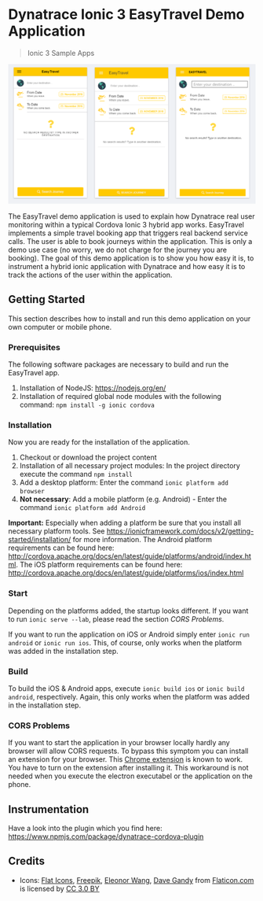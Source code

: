 # Dynatrace Ionic 3 EasyTravel Demo Application
> Ionic 3 Sample Apps

![Screenshot](docs/screenshot.PNG?raw=true "Screenshot of the app")

The EasyTravel demo application is used to explain how Dynatrace real user monitoring within a typical Cordova Ionic 3 hybrid app works. EasyTravel implements a simple travel booking app that triggers real backend service calls. The user is able to book journeys within the application. This is only a demo use case (no worry, we do not charge for the journey you are booking). The goal of this demo application is to show you how easy it is, to instrument a hybrid ionic application with Dynatrace and how easy it is to track the actions of the user within the application.

## Getting Started

This section describes how to install and run this demo application on your own computer or mobile phone.

### Prerequisites

The following software packages are necessary to build and run the EasyTravel app.

1. Installation of NodeJS: https://nodejs.org/en/
2. Installation of required global node modules with the following command: `npm install -g ionic cordova`

### Installation

Now you are ready for the installation of the application.

1. Checkout or download the project content
2. Installation of all necessary project modules: In the project directory execute the command `npm install`
3. Add a desktop platform: Enter the command `ionic platform add browser`
4. **Not necessary**: Add a mobile platform (e.g. Android) - Enter the command `ionic platform add Android`

**Important:** Especially when adding a platform be sure that you install all necessary platform tools. See https://ionicframework.com/docs/v2/getting-started/installation/ for more information. The Android platform requirements can be found here: http://cordova.apache.org/docs/en/latest/guide/platforms/android/index.html. The iOS platform requirements can be found here: http://cordova.apache.org/docs/en/latest/guide/platforms/ios/index.html

### Start

Depending on the platforms added, the startup looks different. If you want to run `ionic serve --lab`, please read the section *CORS Problems*.

If you want to run the application on iOS or Android simply enter `ionic run android` or `ionic run ios`. This, of course, only works when the platform was added in the installation step.

### Build

To build the iOS & Android apps, execute `ionic build ios` or `ionic build android`, respectively. Again, this only works when the platform was added in the installation step.

### CORS Problems

If you want to start the application in your browser locally hardly any browser will allow CORS requests. To bypass this symptom you can install an extension for your browser. This [Chrome extension](https://chrome.google.com/webstore/detail/cors/dboaklophljenpcjkbbibpkbpbobnbld?utm_source=chrome-app-launcher-info-dialog) is known to work. You have to turn on the extension after installing it. This workaround is not needed when you execute the electron executabel or the application on the phone.

## Instrumentation

Have a look into the plugin which you find here: https://www.npmjs.com/package/dynatrace-cordova-plugin

## Credits

* Icons: [Flat Icons](http://www.flaticon.com/authors/flat-icons), [Freepik](http://www.flaticon.com/authors/freepik), [Eleonor Wang](http://www.flaticon.com/authors/eleonor-wang), [Dave Gandy](http://www.flaticon.com/authors/dave-gandy) from [Flaticon.com](http://www.flaticon.com) is licensed by [CC 3.0 BY](http://creativecommons.org/licenses/by/3.0/)
